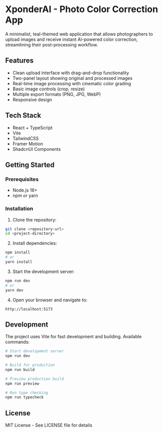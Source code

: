 # XponderAI - Photo Color Correction App

A minimalist, teal-themed web application that allows photographers to upload images and receive instant AI-powered color correction, streamlining their post-processing workflow.

## Features

- Clean upload interface with drag-and-drop functionality
- Two-panel layout showing original and processed images
- Real-time image processing with cinematic color grading
- Basic image controls (crop, resize)
- Multiple export formats (PNG, JPG, WebP)
- Responsive design

## Tech Stack

- React + TypeScript
- Vite
- TailwindCSS
- Framer Motion
- ShadcnUI Components

## Getting Started

### Prerequisites

- Node.js 16+ 
- npm or yarn

### Installation

1. Clone the repository:
```bash
git clone <repository-url>
cd <project-directory>
```

2. Install dependencies:
```bash
npm install
# or
yarn install
```

3. Start the development server:
```bash
npm run dev
# or
yarn dev
```

4. Open your browser and navigate to:
```
http://localhost:5173
```

## Development

The project uses Vite for fast development and building. Available commands:

```bash
# Start development server
npm run dev

# Build for production
npm run build

# Preview production build
npm run preview

# Run type checking
npm run typecheck
```

## License

MIT License - See LICENSE file for details
